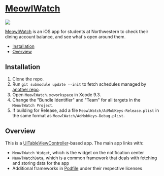 [MeowlWatch]
============

[![][App Icon]][MeowlWatch]

[MeowlWatch] is an iOS app for students at Northwestern to check their dining account balance, and see what's open around them.

[MeowlWatch]: https://itunes.apple.com/us/app/meowlwatch-for-northwestern-university-dining/id1219875692?mt=8
[App Icon]: 1024.png

- [Installation]
- [Overview]

[Installation]: #installation
[Overview]: #overview

Installation
------------
1. Clone the repo.
2. Run `git submodule update --init` to fetch schedules managed by [another repo][Schedules].
3. Open `MeowlWatch.xcworkspace` in Xcode 9.3.
4. Change the "Bundle Identifier" and "Team" for all targets in the `MeowlWatch Project`.
5. If building for Release, add a file `MeowlWatch/AdMobKeys-Release.plist` in the same format as `MeowlWatch/AdMobKeys-Debug.plist`.

[Schedules]: https://github.com/NathanJang/MeowlWatch-Schedules

Overview
--------
This is a [UITableViewController]-based app. The main app links with:

- `MeowlWatch Widget`, which is the widget on the notification center
- `MeowlWatchData`, which is a common framework that deals with fetching and storing data for the app
- Additional frameworks in [Podfile] under their respective licenses

[UITableViewController]: https://developer.apple.com/documentation/uikit/uitableviewcontroller
[Podfile]: Podfile
